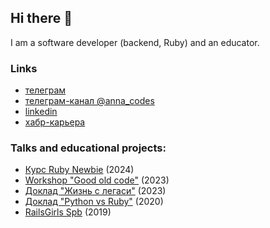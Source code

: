 ## Hi there 👋

I am a software developer (backend, Ruby) and an educator.

### Links

- [телеграм](https://t.me/lightalloy)
- [телеграм-канал @anna_codes](https://t.me/anna_codes)
- [linkedin](https://www.linkedin.com/in/lightalloy/)
- [хабр-карьера](https://career.habr.com/lightalloy)

### Talks and educational projects:

- [Курс Ruby Newbie](https://github.com/ruby-newbie/lessons) (2024)
- [Workshop "Good old code"](https://thinknetica.com/pro/workshop_good_old_code) (2023)
- [Доклад "Жизнь с легаси"](https://www.youtube.com/watch?v=lOUXKishf_o) (2023)
- [Доклад "Python vs Ruby"](https://youtu.be/mGxslHrOJ58?si=0sEpzMUnrCVKEPgE) (2020)
- [RailsGirls Spb](https://vk.com/railsgirls_spb) (2019)

